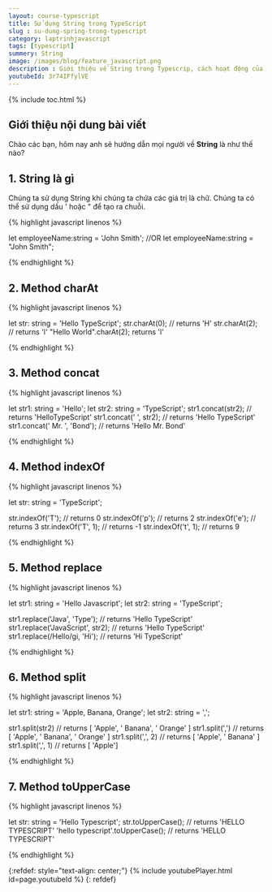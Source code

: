 ```yaml
---
layout: course-typescript
title: Sử dụng String trong TypeScript  
slug : su-dung-spring-trong-typescript
category: laptrinhjavascript
tags: [typescript]
summery: String   
image: /images/blog/feature_javascript.png
description : Giới thiệu về String trong Typescrip, cách hoạt động của String trong Typescrip
youtubeId: 3r74IFfylVE
---
```


{% include toc.html %}

## **Giới thiệu nội dung bài viết**

Chào các bạn, hôm nay anh sẽ hướng dẫn mọi người về <b>String</b> là như thế nào? 

## **1. String là gì**

Chúng ta sử dụng String khi chúng ta chứa các giá trị là chữ. Chúng ta có thể sử dụng dấu ' hoặc " để tạo ra chuỗi.

{% highlight javascript  linenos %}

let employeeName:string = 'John Smith'; 
//OR
let employeeName:string = "John Smith"; 

{% endhighlight %}

## **2. Method charAt**

{% highlight javascript  linenos %}

let str: string = 'Hello TypeScript';
str.charAt(0); // returns 'H'
str.charAt(2); // returns 'l'
"Hello World".charAt(2); returns 'l'

{% endhighlight %}

## **3. Method concat**

{% highlight javascript  linenos %}

let str1: string = 'Hello';
let str2: string = 'TypeScript';
str1.concat(str2); // returns 'HelloTypeScript'
str1.concat(' ', str2); // returns 'Hello TypeScript'
str1.concat(' Mr. ', 'Bond'); // returns 'Hello Mr. Bond'

{% endhighlight %}

## **4. Method indexOf**

{% highlight javascript  linenos %}

let str: string = 'TypeScript';

str.indexOf('T'); // returns 0
str.indexOf('p'); // returns 2
str.indexOf('e'); // returns 3
str.indexOf('T', 1); // returns -1
str.indexOf('t', 1); // returns 9

{% endhighlight %}

## **5. Method replace**

{% highlight javascript  linenos %}

let str1: string = 'Hello Javascript';
let str2: string = 'TypeScript';

str1.replace('Java', 'Type'); // returns 'Hello TypeScript'
str1.replace('JavaScript', str2); // returns 'Hello TypeScript'
str1.replace(/Hello/gi, 'Hi'); // returns 'Hi TypeScript'

{% endhighlight %}

## **6. Method split**

{% highlight javascript  linenos %}

let str1: string = 'Apple, Banana, Orange';
let str2: string = ',';

str1.split(str2) // returns [ 'Apple', ' Banana', ' Orange' ]
str1.split(',') // returns [ 'Apple', ' Banana', ' Orange' ]
str1.split(',', 2) // returns [ 'Apple', ' Banana' ]
str1.split(',', 1) // returns [ 'Apple']

{% endhighlight %}

## **7. Method toUpperCase**

{% highlight javascript  linenos %}

let str: string = 'Hello Typescript';
str.toUpperCase(); // returns 'HELLO TYPESCRIPT'
'hello typescript'.toUpperCase(); // returns 'HELLO TYPESCRIPT'

{% endhighlight %}

{:refdef: style="text-align: center;"}
{% include youtubePlayer.html id=page.youtubeId %}
{: refdef}

























